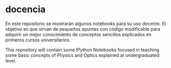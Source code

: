 docencia
========




En este repositorio se mostrarán algunos notebooks para su uso docente. El objetivo es que sirvan de pequeños apuntes con código modificable para adquirir un mejor conocimiento de conceptos sencillos explicados en primeros cursos universitarios.

This repository will contain some IPython Notebooks focused in teaching some basic concepts of Physics and Optics explained at undergraduated level. 
